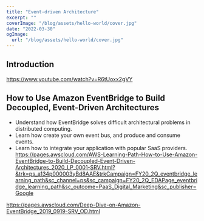 ```yaml
---
title: "Event-driven Architecture"
excerpt: ""
coverImage: "/blog/assets/hello-world/cover.jpg"
date: "2022-03-30"
ogImage:
  url: "/blog/assets/hello-world/cover.jpg"
---
```


## Introduction
https://www.youtube.com/watch?v=R6tUoxx2gVY

## How to Use Amazon EventBridge to Build Decoupled, Event-Driven Architectures

- Understand how EventBridge solves difficult architectural problems in distributed computing.
- Learn how create your own event bus, and produce and consume events.
- Learn how to integrate your application with popular SaaS providers.
https://pages.awscloud.com/AWS-Learning-Path-How-to-Use-Amazon-EventBridge-to-Build-Decoupled-Event-Driven-Architectures_2020_LP_0001-SRV.html?&trk=ps_a134p000003yBd8AAE&trkCampaign=FY20_2Q_eventbridge_learning_path&sc_channel=ps&sc_campaign=FY20_2Q_EDAPage_eventbridge_learning_path&sc_outcome=PaaS_Digital_Marketing&sc_publisher=Google

https://pages.awscloud.com/Deep-Dive-on-Amazon-EventBridge_2019_0919-SRV_OD.html
